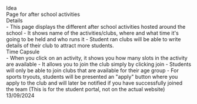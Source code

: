 
<div class="ideas">Idea</div>
	Page for after school activities

<div class="details">Details</div>
	- This page displays the different after school activities hosted around the school
	- It shows name of the activities/clubs, where and what time it's going to be held and who runs it
	- Student ran clubs will be able to write details of their club to attract more students.

<div class="timeCapsule">Time Capsule</div> 
	- When you click on an activity, it shows you how many slots in the activity are available 
	- It allows you to join the club simply by clicking join
	- Students will only be able to join clubs that are available for their age group
	- For sports tryouts, students will be presented an "apply" button where you apply to the club and will later be notified if you have successfully joined the team
	(This is for the student portal, not on the actual website)



<div class="date">13/09/2024</div>